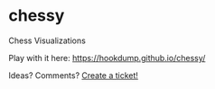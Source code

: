 # chessy
Chess Visualizations

Play with it here: https://hookdump.github.io/chessy/

Ideas? Comments? [Create a ticket!](https://github.com/hookdump/chessy/issues/new)
